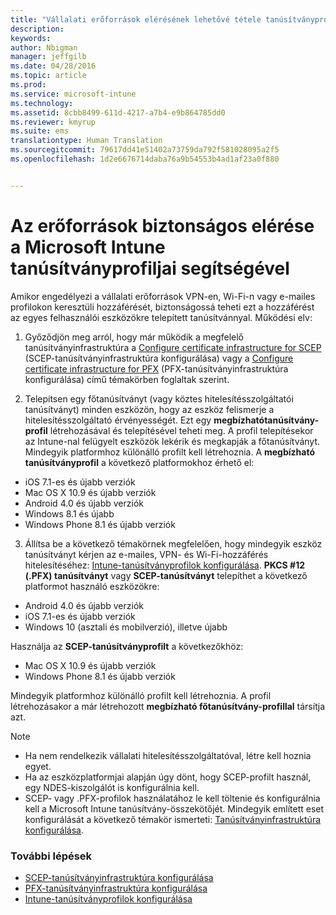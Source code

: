 ```yaml
---
title: "Vállalati erőforrások elérésének lehetővé tétele tanúsítványprofilokkal | Microsoft Intune"
description: 
keywords: 
author: Nbigman
manager: jeffgilb
ms.date: 04/28/2016
ms.topic: article
ms.prod: 
ms.service: microsoft-intune
ms.technology: 
ms.assetid: 8cbb8499-611d-4217-a7b4-e9b864785dd0
ms.reviewer: kmyrup
ms.suite: ems
translationtype: Human Translation
ms.sourcegitcommit: 79617dd41e51402a73759da792f581028095a2f5
ms.openlocfilehash: 1d2e6676714daba76a9b54553b4ad1af23a0f880


---
```


# Az erőforrások biztonságos elérése a Microsoft Intune tanúsítványprofiljai segítségével
Amikor engedélyezi a vállalati erőforrások VPN-en, Wi-Fi-n vagy e-mailes profilokon keresztüli hozzáférését, biztonságossá teheti ezt a hozzáférést az egyes felhasználói eszközökre telepített tanúsítvánnyal. Működési elv:

1. Győződjön meg arról, hogy már működik a megfelelő tanúsítványinfrastruktúra a [Configure certificate infrastructure for SCEP](configure-certificate-infrastructure-for-scep.md) (SCEP-tanúsítványinfrastruktúra konfigurálása) vagy a [Configure certificate infrastructure for PFX](configure-certificate-infrastructure-for-pfx.md) (PFX-tanúsítványinfrastruktúra konfigurálása) című témakörben foglaltak szerint.

2. Telepítsen egy főtanúsítványt (vagy köztes hitelesítésszolgáltatói tanúsítványt) minden eszközön, hogy az eszköz felismerje a hitelesítésszolgáltató érvényességét. Ezt egy **megbízhatótanúsítvány-profil** létrehozásával és telepítésével teheti meg. A profil telepítésekor az Intune-nal felügyelt eszközök lekérik és megkapják a főtanúsítványt. Mindegyik platformhoz különálló profilt kell létrehoznia. A **megbízható tanúsítványprofil** a következő platformokhoz érhető el:
 -  iOS 7.1-es és újabb verziók
 -  Mac OS X 10.9 és újabb verziók
 -  Android 4.0 és újabb verziók
 -  Windows 8.1 és újabb
 -  Windows Phone 8.1 és újabb verziók

3. Állítsa be a következő témakörnek megfelelően, hogy mindegyik eszköz tanúsítványt kérjen az e-mailes, VPN- és Wi-Fi-hozzáférés hitelesítéséhez: [Intune-tanúsítványprofilok konfigurálása](configure-intune-certificate-profiles.md). **PKCS #12 (.PFX) tanúsítványt** vagy **SCEP-tanúsítványt** telepíthet a következő platformot használó eszközökre:

-  Android 4.0 és újabb verziók
-  iOS 7.1-es és újabb verziók
-  Windows 10 (asztali és mobilverzió), illetve újabb

Használja az **SCEP-tanúsítványprofilt** a következőkhöz:
-   Mac OS X 10.9 és újabb verziók
-   Windows Phone 8.1 és újabb verziók

Mindegyik platformhoz különálló profilt kell létrehoznia. A profil létrehozásakor a már létrehozott **megbízható főtanúsítvány-profillal** társítja azt.

> [!NOTE]           
> -    Ha nem rendelkezik vállalati hitelesítésszolgáltatóval, létre kell hoznia egyet.
>- Ha az eszközplatformjai alapján úgy dönt, hogy SCEP-profilt használ, egy NDES-kiszolgálót is konfigurálnia kell.
>-  SCEP- vagy .PFX-profilok használatához le kell töltenie és konfigurálnia kell a Microsoft Intune tanúsítvány-összekötőjét.
> Mindegyik említett eset konfigurálását a következő témakör ismerteti: [Tanúsítványinfrastruktúra konfigurálása](configure-certificate-infrastructure.md).

### További lépések
- [SCEP-tanúsítványinfrastruktúra konfigurálása](configure-certificate-infrastructure-for-scep.md)
- [PFX-tanúsítványinfrastruktúra konfigurálása](configure-certificate-infrastructure-for-pfx.md)
- [Intune-tanúsítványprofilok konfigurálása](configure-intune-certificate-profiles.md)



<!--HONumber=Jul16_HO1-->


